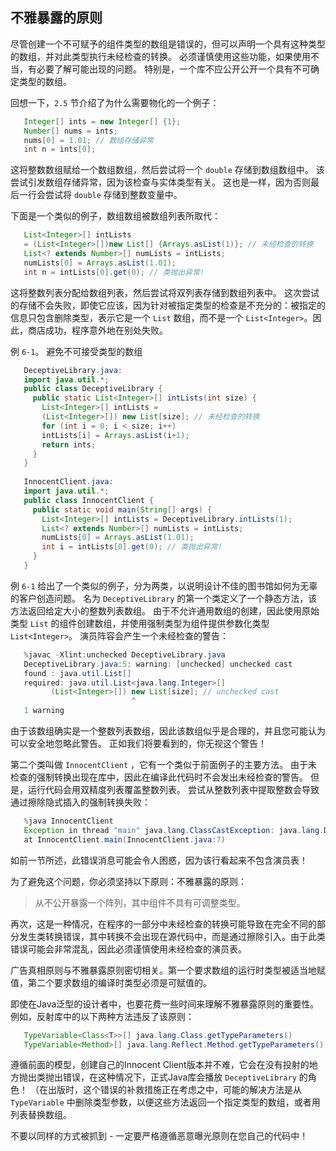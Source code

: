 ## 不雅暴露的原则

尽管创建一个不可赋予的组件类型的数组是错误的，但可以声明一个具有这种类型的数组，并对此类型执行未经检查的转换。 必须谨慎使用这些功能，如果使用不当，有必要了解可能出现的问题。 特别是，一个库不应公开公开一个具有不可确定类型的数组。

回想一下，`2.5` 节介绍了为什么需要物化的一个例子：

```java
   Integer[] ints = new Integer[] {1};
   Number[] nums = ints;
   nums[0] = 1.01; // 数组存储异常
   int n = ints[0];
```

这将整数数组赋给一个数组数组，然后尝试将一个 `double` 存储到数组数组中。 该尝试引发数组存储异常，因为该检查与实体类型有关。 这也是一样，因为否则最后一行会尝试将 `double` 存储到整数变量中。

下面是一个类似的例子，数组数组被数组列表所取代：

```java
   List<Integer>[] intLists
   = (List<Integer>[])new List[] {Arrays.asList(1)}; // 未经检查的转换
   List<? extends Number>[] numLists = intLists;
   numLists[0] = Arrays.asList(1.01);
   int n = intLists[0].get(0); // 类抛出异常!
```

这将整数列表分配给数组列表，然后尝试将双列表存储到数组列表中。 这次尝试的存储不会失败，即使它应该，因为针对被指定类型的检查是不充分的：被指定的信息只包含删除类型，表示它是一个 `List` 数组，而不是一个 `List<Integer>`。因此，商店成功，程序意外地在别处失败。

例 `6-1`。 避免不可接受类型的数组

```java
   DeceptiveLibrary.java:
   import java.util.*;
   public class DeceptiveLibrary {
     public static List<Integer>[] intLists(int size) {
       List<Integer>[] intLists =
       (List<Integer>[]) new List[size]; // 未经检查的转换
       for (int i = 0; i < size; i++)
       intLists[i] = Arrays.asList(i+1);
       return ints;
     }
   }
   
   InnocentClient.java:
   import java.util.*;
   public class InnocentClient {
     public static void main(String[] args) {
       List<Integer>[] intLists = DeceptiveLibrary.intLists(1);
       List<? extends Number>[] numLists = intLists;
       numLists[0] = Arrays.asList(1.01);
       int i = intLists[0].get(0); // 类抛出异常!
     }
   }
```

例 `6-1` 给出了一个类似的例子，分为两类，以说明设计不佳的图书馆如何为无辜的客户创造问题。 名为 `DeceptiveLibrary` 的第一个类定义了一个静态方法，该方法返回给定大小的整数列表数组。 由于不允许通用数组的创建，因此使用原始类型 `List` 的组件创建数组，并使用强制类型为组件提供参数化类型 `List<Integer>`。 演员阵容会产生一个未经检查的警告：

```java
   %javac -Xlint:unchecked DeceptiveLibrary.java
   DeceptiveLibrary.java:5: warning: [unchecked] unchecked cast
   found : java.util.List[]
   required: java.util.List<java.lang.Integer>[]
		 (List<Integer>[]) new List[size]; // unchecked cast
						   ^
   1 warning
```

由于该数组确实是一个整数列表数组，因此该数组似乎是合理的，并且您可能认为可以安全地忽略此警告。 正如我们将要看到的，你无视这个警告！

第二个类叫做 `InnocentClient` ，它有一个类似于前面例子的主要方法。 由于未检查的强制转换出现在库中，因此在编译此代码时不会发出未经检查的警告。 但是，运行代码会用双精度列表覆盖整数列表。 尝试从整数列表中提取整数会导致通过擦除隐式插入的强制转换失败：

```java
   %java InnocentClient
   Exception in thread "main" java.lang.ClassCastException: java.lang.Double
   at InnocentClient.main(InnocentClient.java:7)
```

如前一节所述，此错误消息可能会令人困惑，因为该行看起来不包含演员表！

为了避免这个问题，你必须坚持以下原则：不雅暴露的原则：

  > 从不公开暴露一个阵列，其中组件不具有可调整类型。

再次，这是一种情况，在程序的一部分中未经检查的转换可能导致在完全不同的部分发生类转换错误，其中转换不会出现在源代码中，而是通过擦除引入。由于此类错误可能会非常混乱，因此必须谨慎使用未经检查的演员表。

广告真相原则与不雅暴露原则密切相关。第一个要求数组的运行时类型被适当地赋值，第二个要求数组的编译时类型必须是可赋值的。

即使在Java泛型的设计者中，也要花费一些时间来理解不雅暴露原则的重要性。例如，反射库中的以下两种方法违反了该原则：

```java
   TypeVariable<Class<T>>[] java.lang.Class.getTypeParameters()
   TypeVariable<Method>[] java.lang.Reflect.Method.getTypeParameters()
```

遵循前面的模型，创建自己的Innocent Client版本并不难，它会在没有投射的地方抛出类抛出错误，在这种情况下，正式Java库会播放 `DeceptiveLibrary` 的角色！ （在出版时，这个错误的补救措施正在考虑之中，可能的解决方法是从 `TypeVariable` 中删除类型参数，以便这些方法返回一个指定类型的数组，或者用列表替换数组。

不要以同样的方式被抓到 - 一定要严格遵循恶意曝光原则在您自己的代码中！



























































































